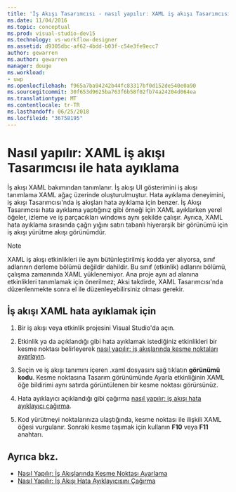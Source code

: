 ```yaml
---
title: 'İş Akışı Tasarımcısı - nasıl yapılır: XAML iş akışı Tasarımcısı ile hata ayıklama'
ms.date: 11/04/2016
ms.topic: conceptual
ms.prod: visual-studio-dev15
ms.technology: vs-workflow-designer
ms.assetid: d9305dbc-af62-4bdd-b03f-c54e3fe9ecc7
author: gewarren
ms.author: gewarren
manager: douge
ms.workload:
- uwp
ms.openlocfilehash: f965a7ba94242b44fc83317bf0d152de540e0a90
ms.sourcegitcommit: 30f653d9625ba763f6b58f02fb74a24204d064ea
ms.translationtype: MT
ms.contentlocale: tr-TR
ms.lasthandoff: 06/25/2018
ms.locfileid: "36758195"
---
```

# <a name="how-to-debug-xaml-with-the-workflow-designer"></a>Nasıl yapılır: XAML iş akışı Tasarımcısı ile hata ayıklama

İş akışı XAML bakımından tanımlanır. İş akışı UI gösterimini iş akışı tanımlama XAML ağaç üzerinde oluşturulmuştur. Hata ayıklama deneyimini, iş akışı Tasarımcısı'nda iş akışları hata ayıklama için benzer. İş Akışı Tasarımcısı hata ayıklama yaptığınız gibi örneği için XAML ayıklarken yerel öğeler, izleme ve iş parçacıkları windows aynı şekilde çalışır. Ayrıca, XAML hata ayıklama sırasında çağrı yığını satırı tabanlı hiyerarşik bir görünümü için iş akışı yürütme akışı görünümdür.

> [!NOTE]
> XAML iş akışı etkinlikleri ile aynı bütünleştirilmiş kodda yer alıyorsa, sınıf adlarının derleme bölümü değildir dahildir. Bu sınıf (etkinlik) adlarını bölümü, çalışma zamanında XAML yüklenemiyor. Ana proje aynı ad alanına etkinlikleri tanımlamak için önerilmez; Aksi takdirde, XAML Tasarımcısı'nda düzenlenmekte sonra el ile düzenleyebilirsiniz olması gerekir.

## <a name="to-debug-workflow-xaml"></a>İş akışı XAML hata ayıklamak için

1.  Bir iş akışı veya etkinlik projesini Visual Studio'da açın.

2.  Etkinlik ya da açıklandığı gibi hata ayıklamak istediğiniz etkinlikleri bir kesme noktası belirleyerek [nasıl yapılır: iş akışlarında kesme noktaları ayarlayın](../workflow-designer/how-to-set-breakpoints-in-workflows.md).

3.  Seçin ve iş akışı tanımını içeren .xaml dosyasını sağ tıklatın **görünümü kodu**. Kesme noktasına Tasarım görünümünde Ayarla etkinliğinin XAML öğe bildirimi aynı satırda görüntülenen bir kesme noktası görürsünüz.

4.  Hata ayıklayıcı açıklandığı gibi çağırma [nasıl yapılır: iş akışı hata ayıklayıcı çağırma](../workflow-designer/how-to-invoke-the-workflow-debugger.md).

5.  Kod yürütmeyi noktalarınıza ulaştığında, kesme noktası ile ilişkili XAML öğesi vurgulanır. Sonraki kesme taşımak için kullanın **F10** veya **F11** anahtarı.

## <a name="see-also"></a>Ayrıca bkz.

- [Nasıl Yapılır: İş Akışlarında Kesme Noktası Ayarlama](../workflow-designer/how-to-set-breakpoints-in-workflows.md)
- [Nasıl Yapılır: İş Akışı Hata Ayıklayıcısını Çağırma](../workflow-designer/how-to-invoke-the-workflow-debugger.md)